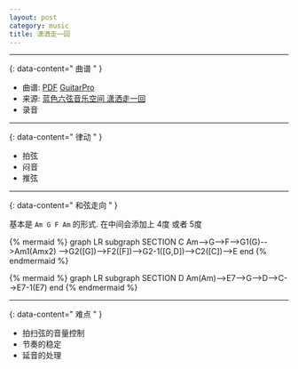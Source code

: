 ```yaml
---
layout: post
category: music
title: 潇洒走一回
---
```


--------
{: data-content=" 曲谱 " }

- 曲谱: [PDF](assets/js/pdf.js/web/viewer.html?file=/assets/doc/潇洒走一回2.pdf) [GuitarPro](assets/doc/潇洒走一回2.gp)
- 来源: [蓝色六弦音乐空间 潇洒走一回](https://www.bilibili.com/video/BV1Xx411r7zf)
- 录音

--------
{: data-content=" 律动 " }

- 拍弦
- 闷音
- 推弦

--------
{: data-content=" 和弦走向 " }

基本是 `Am G F Am` 的形式. 在中间会添加上 4度 或者 5度

{% mermaid %}
graph LR
    subgraph SECTION C
    Am-->G-->F-->G1(G)-->Am1(Amx2)
    -->G2([G])-->F2([F])-->G2-1([G,D])-->C2([C])-->E
    end
{% endmermaid %}

{% mermaid %}
graph LR
    subgraph SECTION D
    Am(Am)-->E7-->G-->D-->C-->E7-1(E7)
    end
{% endmermaid %}

--------
{: data-content=" 难点 " }

- 拍扫弦的音量控制
- 节奏的稳定
- 延音的处理
